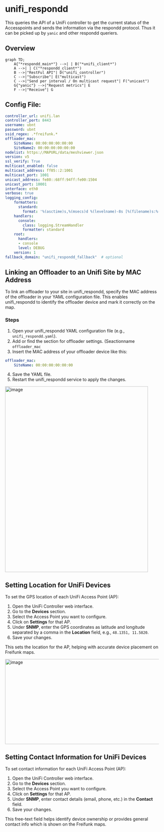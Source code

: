 # unifi_respondd

This queries the API of a UniFi controller to get the current status of the Accesspoints and sends the information via the respondd protocol. Thus it can be picked up by `yanic` and other respondd queriers.

## Overview

```mermaid
graph TD;
	A{"*respondd_main*"} -->| | B("*unifi_client*")
    A -->| | C("*respondd_client*")
	B -->|"RestFul API"| D("unifi_controller")
    C -->|"Subscribe"| E("multicast")
    C -->|"Send per interval / On multicast request"| F("unicast")
    G{"yanic"} -->|"Request metrics"| E
    F -->|"Receive"| G
```

## Config File:
```yaml
controller_url: unifi.lan
controller_port: 8443
username: ubnt
password: ubnt
ssid_regex: .*freifunk.*
offloader_mac:
    SiteName: 00:00:00:00:00:00
    SiteName2: 00:00:00:00:00:00
nodelist: https://MAPURL/data/meshviewer.json
version: v5
ssl_verify: True
multicast_enabled: false
multicast_address: ff05::2:1001
multicast_port: 1001
unicast_address: fe80::68ff:94ff:fe00:1504
unicast_port: 10001
interface: eth0
verbose: true
logging_config:
    formatters:
      standard:
        format: '%(asctime)s,%(msecs)d %(levelname)-8s [%(filename)s:%(lineno)d] %(message)s'
    handlers:
      console:
        class: logging.StreamHandler
        formatter: standard
    root:
      handlers:
      - console
      level: DEBUG
    version: 1
fallback_domain: "unifi_respondd_fallback"  # optional
```

## Linking an Offloader to an Unifi Site by MAC Address

To link an offloader to your site in unifi_respondd, specify the MAC address of the offloader in your YAML configuration file. This enables unifi_respondd to identify the offloader device and mark it correctly on the map.

### Steps

1. Open your unifi_respondd YAML configuration file (e.g., `unifi_respondd.yaml`).
2. Add or find the section for offloader settings. (Seactionname `offloader_mac`
3. Insert the MAC address of your offloader device like this:
```yaml
offloader_mac:
    SiteName: 00:00:00:00:00:00
```
4. Save the YAML file.
5. Restart the unifi_respondd service to apply the changes.

<img width="468" height="607" alt="image" src="https://github.com/user-attachments/assets/dbce4cf9-c2b7-4488-8ef2-90bf86a3421a" />

## Setting Location for UniFi Devices

To set the GPS location of each UniFi Access Point (AP):

1. Open the UniFi Controller web interface.
2. Go to the **Devices** section.
3. Select the Access Point you want to configure.
4. Click on **Settings** for that AP.
5. Under **SNMP**, enter the GPS coordinates as latitude and longitude separated by a comma in the **Location** field, e.g., `48.1351, 11.5820`.
6. Save your changes.

This sets the location for the AP, helping with accurate device placement on Freifunk maps.

<img width="514" height="278" alt="image" src="https://github.com/user-attachments/assets/24180910-6428-4431-be4e-902aa56f92b6" />

## Setting Contact Information for UniFi Devices

To set contact information for each UniFi Access Point (AP):

1. Open the UniFi Controller web interface.
2. Go to the **Devices** section.
3. Select the Access Point you want to configure.
4. Click on **Settings** for that AP.
5. Under **SNMP**, enter contact details (email, phone, etc.) in the **Contact** field.
6. Save your changes.

This free-text field helps identify device ownership or provides general contact info which is shown on the Freifunk maps.


